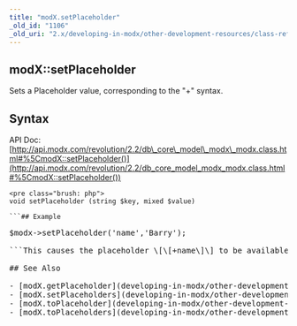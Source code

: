 ```yaml
---
title: "modX.setPlaceholder"
_old_id: "1106"
_old_uri: "2.x/developing-in-modx/other-development-resources/class-reference/modx/modx.setplaceholder"
---
```


## modX::setPlaceholder

Sets a Placeholder value, corresponding to the "+" syntax.

## Syntax

API Doc: [http://api.modx.com/revolution/2.2/db\_core\_model\_modx\_modx.class.html#%5CmodX::setPlaceholder()](http://api.modx.com/revolution/2.2/db_core_model_modx_modx.class.html#%5CmodX::setPlaceholder())

```
<pre class="brush: php">
void setPlaceholder (string $key, mixed $value)

```## Example

```
<pre class="brush: php">
$modx->setPlaceholder('name','Barry');

```This causes the placeholder \[\[+name\]\] to be available inside your templates or page content.

## See Also

- [modX.getPlaceholder](developing-in-modx/other-development-resources/class-reference/modx/modx.getplaceholder "modX.getPlaceholder")
- [modX.setPlaceholders](developing-in-modx/other-development-resources/class-reference/modx/modx.setplaceholders "modX.setPlaceholders")
- [modX.toPlaceholder](developing-in-modx/other-development-resources/class-reference/modx/modx.toplaceholder "modX.toPlaceholder")
- [modX.toPlaceholders](developing-in-modx/other-development-resources/class-reference/modx/modx.toplaceholders "modX.toPlaceholders")